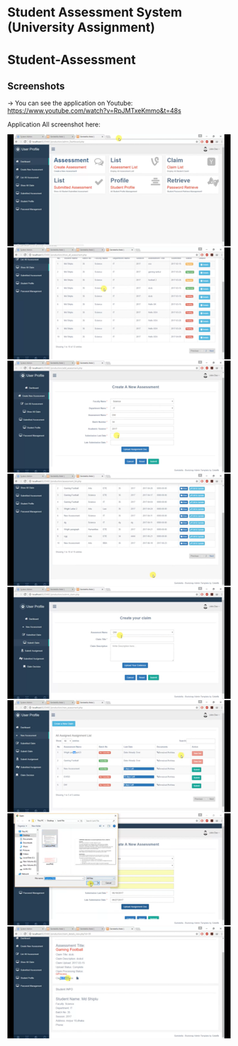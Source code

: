 # Student Assessment System (University Assignment) 
# Student-Assessment
## Screenshots

-> You can see the application on Youtube:
https://www.youtube.com/watch?v=RpJMTxeKmmo&t=48s

Application All screenshot here: 

![](screenshot/s1.png)
![](screenshot/s2.png)
![](screenshot/s3.png)
![](screenshot/s4.png)
![](screenshot/s12.png)
![](screenshot/s22.png)
![](screenshot/s5.png)
![](screenshot/s6.png)
